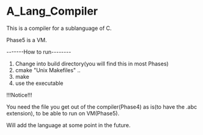 # A_Lang_Compiler

This is a compiler for a sublanguage of C.

Phase5 is a VM.

-------How to run--------

1) Change into build directory(you will find this in most Phases)
2) cmake "Unix Makefiles" ..
3) make
4) use the executable

!!!Notice!!!

You need the file you get out of the compiler(Phase4)
as is(to have the .abc extension), to be able to run on VM(Phase5).

Will add the language at some point in the future.

